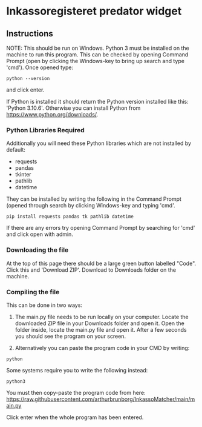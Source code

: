 # Inkassoregisteret predator widget

## Instructions

NOTE: This should be run on Windows.
Python 3 must be installed on the machine to run this program.
This can be checked by opening Command Prompt (open by clicking the Windows-key to bring up search and type 'cmd'). Once opened type:
```
python --version
```
and click enter. 

If Python is installed it should return the Python version installed like this: 'Python 3.10.6'. Otherwise you can install Python from https://www.python.org/downloads/.

### Python Libraries Required
Additionally you will need these Python libraries which are not installed by default:
- requests
- pandas
- tkinter
- pathlib
- datetime

They can be installed by writing the following in the Command Prompt (opened through search by clicking Windows-key and typing 'cmd'.

```
pip install requests pandas tk pathlib datetime
```

If there are any errors try opening Command Prompt by searching for 'cmd' and click open with admin.

### Downloading the file

At the top of this page there should be a large green button labelled "Code". Click this and 'Download ZIP'. Download to Downloads folder on the machine.

### Compiling the file

This can be done in two ways:

1. The main.py file needs to be run locally on your computer. Locate the downloaded ZIP file in your Downloads folder and open it. Open the folder inside, locate the main.py file and open it. After a few seconds you should see the program on your screen.

2. Alternatively you can paste the program code in your CMD by writing:
```
python
```
Some systems require you to write the following instead:
```
python3
```

You must then copy-paste the program code from here: https://raw.githubusercontent.com/arthurbrunborg/InkassoMatcher/main/main.py

Click enter when the whole program has been entered.
